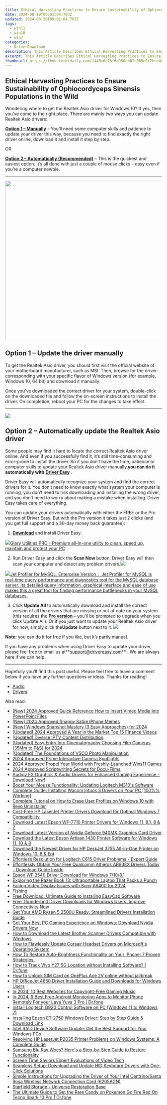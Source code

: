 ```yaml
---
title: Ethical Harvesting Practices to Ensure Sustainability of Ophiocordyceps Sinensis Populations in the Wild
date: 2024-08-19T09:01:04.703Z
updated: 2024-08-20T09:01:04.703Z
tags:
  - win11
  - win10
  - win7
categories:
  - DriverDownload
description: This Article Describes Ethical Harvesting Practices to Ensure Sustainability of Ophiocordyceps Sinensis Populations in the Wild
excerpt: This Article Describes Ethical Harvesting Practices to Ensure Sustainability of Ophiocordyceps Sinensis Populations in the Wild
thumbnail: https://thmb.techidaily.com/f445e6a75f6d950eb81c085e5f2bce4ee758de9e93a7a87ff86f1d0befba824a.jpg
---
```


## Ethical Harvesting Practices to Ensure Sustainability of Ophiocordyceps Sinensis Populations in the Wild

Wondering where to get the Realtek Asio driver for Windows 10? If yes, then you’ve come to the right place. There are mainly two ways you can update Realtek Asio drivers:

**[Option 1 – Manually](https://tools.techidaily.com/drivereasy/download/)**  – You’ll need some computer skills and patience to update your driver this way, because you need to find exactly the right driver online, download it and install it step by step.  

 OR  

**[Option 2 – Automatically (Recommended)](https://www.drivereasy.com/knowledge/download-realtek-asio-driver-for-windows-10-quick-easy/#option2)**  – This is the quickest and easiest option. It’s all done with just a couple of mouse clicks – easy even if you’re a computer newbie.

---

<!-- affiliate ads begin -->
<a href="https://ephamedtechinc.pxf.io/c/5597632/2095369/26400" target="_top" id="2095369"><img src="//a.impactradius-go.com/display-ad/26400-2095369" border="0" alt="" width="1024" height="512"/></a><img height="0" width="0" src="https://imp.pxf.io/i/5597632/2095369/26400" style="position:absolute;visibility:hidden;" border="0" />
<!-- affiliate ads end -->
## Option 1 – Update the driver manually

 To get the Realtek Asio driver, you should first visit the official website of your motherboard manufacturer, such as MSI. Then, browse for the driver corresponding with your specific flavor of Windows version (for example, Windows 10, 64 bit) and download it manually.

 Once you’ve downloaded the correct driver for your system, double-click on the downloaded file and follow the on-screen instructions to install the driver. On completion, reboot your PC for the changes to take effect.

---

<!-- affiliate ads begin -->
<a href="https://estore.winxdvd.com/order/checkout.php?PRODS=4081991&QTY=1&AFFILIATE=108875&CART=1"><img src="https://www.winxdvd.com/affiliate/new-banner/wt-500x500.jpg" border="0"></a>
<!-- affiliate ads end -->
## Option 2 – Automatically update the Realtek Asio driver

 Some people may find it hard to locate the correct Realtek Asio driver online. And even if you successfully find it, it’s still time-consuming and error-prone to install the driver. So if you don’t have the time, patience or computer skills to update your Realtek Asio driver manually,**you can do it automatically with** **[Driver Easy](https://tools.techidaily.com/drivereasy/download/)**  .

 Driver Easy will automatically recognize your system and find the correct drivers for it. You don’t need to know exactly what system your computer is running, you don’t need to risk downloading and installing the wrong driver, and you don’t need to worry about making a mistake when installing. Driver Easy takes care of everything.

 You can update your drivers automatically with either the FREE or the Pro version of Driver Easy. But with the Pro version it takes just 2 clicks (and you get full support and a 30-day money back guarantee):

1. **[Download](https://tools.techidaily.com/drivereasy/download/)**  and install Driver Easy.
<!-- affiliate ads begin -->
<a href="https://order.glarysoft.com/order/checkout.php?PRODS=4535075&QTY=1&AFFILIATE=108875&CART=1"><img src="https://secure.avangate.com/images/merchant/6734fa703f6633ab896eecbdfad8953a/products/GU-500_672.png" border="0">Glary Utilities PRO -  Premium all-in-one utility to clean, speed up, maintain and protect your PC</a>
<!-- affiliate ads end -->
2. Run Driver Easy and click the **Scan Now** button. Driver Easy will then scan your computer and detect any problem drivers.![](https://images.drivereasy.com/wp-content/uploads/2019/07/image-444.png)
<!-- affiliate ads begin -->
<a href="https://secure.2checkout.com/order/checkout.php?PRODS=4576829&QTY=1&AFFILIATE=108875&CART=1"><img src="https://secure.avangate.com/images/merchant/9e740b84bb48a64dde25061566299467/products/copy_1_jp_box_big.png" border="0">Jet Profiler for MySQL, Enterprise Version： Jet Profiler for MySQL is real-time query performance and diagnostics tool for the MySQL database server. Its detailed query information, graphical interface and ease of use makes this a great tool for finding performance bottlenecks in your MySQL databases. </a>
<!-- affiliate ads end -->
3. Click **Update All** to automatically download and install the correct version of all the drivers that are missing or out of date on your system (this requires the **[Pro version](https://tools.techidaily.com/drivereasy/download/)**  – you’ll be prompted to upgrade when you click Update All). Or if you just want to update your Realtek Asio driver for now, simply click the**Update**  button next to it. ![](https://images.drivereasy.com/wp-content/uploads/2019/07/image-513.png)

**Note:** you can do it for free if you like, but it’s partly manual.

 If you have any problems when using Driver Easy to update your driver, please feel free to email us at**<support@drivereasy.com>** . We are always here if we can help.

---

 Hopefully you’ll find this post useful. Please feel free to leave a comment below if you have any further questions or ideas. Thanks for reading!

* [Audio](https://tools.techidaily.com/drivereasy/download/)
* [Drivers](https://tools.techidaily.com/drivereasy/download/)

<ins class="adsbygoogle"
     style="display:block"
     data-ad-format="autorelaxed"
     data-ad-client="ca-pub-7571918770474297"
     data-ad-slot="1223367746"></ins>



<ins class="adsbygoogle"
     style="display:block"
     data-ad-client="ca-pub-7571918770474297"
     data-ad-slot="8358498916"
     data-ad-format="auto"
     data-full-width-responsive="true"></ins>

<span class="atpl-alsoreadstyle">Also read:</span>
<div><ul>
<li><a href="https://vimeo-videos.techidaily.com/new-2024-approved-quick-reference-how-to-insert-vimeo-media-into-powerpoint-files/"><u>[New] 2024 Approved  Quick Reference  How to Insert Vimeo Media Into PowerPoint Files</u></a></li>
<li><a href="https://fox-access.techidaily.com/new-2024-approved-snappy-satire-iphone-memes/"><u>[New] 2024 Approved  Snappy Satire  IPhone Memes</u></a></li>
<li><a href="https://visual-screen-recording.techidaily.com/new-windows-snapshot-mastery-3-easy-approaches-for-2024/"><u>[New] Windows Snapshot Mastery (3 Easy Approaches) for 2024</u></a></li>
<li><a href="https://facebook-video-share.techidaily.com/updated-2024-approved-a-year-in-the-market-top-15-finance-videos/"><u>[Updated] 2024 Approved  A Year in the Market  Top 15 Finance Videos</u></a></li>
<li><a href="https://screen-recording.techidaily.com/updated-diverse-iptv-content-distribution/"><u>[Updated] Diverse IPTV Content Distribution</u></a></li>
<li><a href="https://fox-info.techidaily.com/updated-easy-entry-into-cinematography-choosing-film-cameras-35mm-to-pands-for-2024/"><u>[Updated] Easy Entry Into Cinematography  Choosing Film Cameras (35Mm to P&S) for 2024</u></a></li>
<li><a href="https://some-tips.techidaily.com/updated-the-foundations-of-vsco-photo-manipulation/"><u>[Updated] The Foundations of VSCO Photo Manipulation</u></a></li>
<li><a href="https://screen-recording.techidaily.com/2024-approved-prime-interactive-camera-spotlights/"><u>2024 Approved  Prime Interactive Camera Spotlights</u></a></li>
<li><a href="https://extra-approaches.techidaily.com/2024-approved-propel-your-world-with-freshly-launched-wins11-games/"><u>2024 Approved  Propel Your World with Freshly-Launched Wins11 Games</u></a></li>
<li><a href="https://vp-tips.techidaily.com/2024-approved-scriptwriting-secrets-for-docu-films/"><u>2024 Approved  Scriptwriting Secrets for Docu-Films</u></a></li>
<li><a href="https://win-dash.techidaily.com/audigy-fx-graphics-and-audio-drivers-for-enhanced-gaming-experience-download-now/"><u>Audigy FX Graphics & Audio Drivers for Enhanced Gaming Experience - Download Now!</u></a></li>
<li><a href="https://win-dash.techidaily.com/boost-your-mouse-functionality-updating-logitech-m310s-software/"><u>Boost Your Mouse Functionality: Updating Logitech M310's Software</u></a></li>
<li><a href="https://win-dash.techidaily.com/complete-guide-installing-wacom-intuos-3-drivers-on-your-pc-100-working/"><u>Complete Guide: Installing Wacom Intuos 3 Drivers on Your PC [100%% Working]</u></a></li>
<li><a href="https://win-forum.techidaily.com/complete-tutorial-on-how-to-erase-user-profiles-on-windows-10-with-revo-uninstaller/"><u>Complete Tutorial on How to Erase User Profiles on Windows 10 with Revo Uninstaller</u></a></li>
<li><a href="https://win-dash.techidaily.com/cost-free-hp-laserjet-printer-drivers-download-for-optimal-windows-7-compatibility/"><u>Cost-Free HP LaserJet Printer Drivers Download for Optimal Windows 7 Compatibility</u></a></li>
<li><a href="https://win-dash.techidaily.com/download-latest-epson-wf-7710-printer-drivers-for-windows-11-81-8-and-7/"><u>Download Latest Epson WF-7710 Printer Drivers for Windows 11, 8.1, 8 & 7</u></a></li>
<li><a href="https://win-dash.techidaily.com/download-latest-version-of-nvidia-geforce-940mx-graphics-card-driver/"><u>Download Latest Version of Nvidia Geforce 940MX Graphics Card Driver</u></a></li>
<li><a href="https://win-dash.techidaily.com/download-the-latest-epson-artisan-1430-printer-software-for-windows-11-10-and-8/"><u>Download the Latest Epson Artisan 1430 Printer Software for Windows 11, 10 & 8</u></a></li>
<li><a href="https://win-dash.techidaily.com/download-the-newest-driver-for-hp-deskjet-3755-all-in-one-printer-on-windows-10-8-and-ept/"><u>Download the Newest Driver for HP DeskJet 3755 All-in-One Printer on Windows 10, 8 & Ept</u></a></li>
<li><a href="https://win-dash.techidaily.com/effortless-resolution-for-logitech-c615-driver-problems-expert-guide/"><u>Effortless Resolution for Logitech C615 Driver Problems - Expert Guide</u></a></li>
<li><a href="https://win-dash.techidaily.com/effortlessly-obtain-your-free-qualcomm-atheros-ar938x-drivers-today-download-guide-inside/"><u>Effortlessly Obtain Your Free Qualcomm Atheros AR938X Drivers Today – Download Guide Inside</u></a></li>
<li><a href="https://win-dash.techidaily.com/epson-wf-2540-driver-download-for-windows-71081/"><u>Epson WF 2540 Driver Download for Windows 7/10/8.1</u></a></li>
<li><a href="https://buynow-tips.techidaily.com/exploring-the-razer-book-13-ultraportable-laptop-that-packs-a-punch/"><u>Exploring the Razer Book 13: Ultraportable Laptop That Packs a Punch</u></a></li>
<li><a href="https://some-knowledge.techidaily.com/facing-video-display-issues-with-sony-a6400-for-2024/"><u>Facing Video Display Issues with Sony A6400 for 2024</u></a></li>
<li><a href="https://win-dash.techidaily.com/fishing/"><u>Fishing</u></a></li>
<li><a href="https://win-dash.techidaily.com/free-download-ultimate-guide-to-installing-easycap-software/"><u>Free Download: Ultimate Guide to Installing EasyCap Software</u></a></li>
<li><a href="https://win-dash.techidaily.com/free-thunderbolt-driver-downloads-for-windows-users-improve-connectivity-now/"><u>Free Thunderbolt Driver Downloads for Windows Users: Improve Connectivity Now</u></a></li>
<li><a href="https://win-dash.techidaily.com/get-your-amd-ryzen-5-2500u-ready-streamlined-drivers-installation-guide/"><u>Get Your AMD Ryzen 5 2500U Ready: Streamlined Drivers Installation Guide</u></a></li>
<li><a href="https://win-dash.techidaily.com/1722974555704-get-your-best-pc-gaming-experience-on-windows-download-nvidia-drivers-now/"><u>Get Your Best PC Gaming Experience on Windows: Download Nvidia Drivers Now</u></a></li>
<li><a href="https://win-dash.techidaily.com/how-to-download-the-latest-brother-scanner-drivers-compatible-with-windows/"><u>How to Download the Latest Brother Scanner Drivers Compatible with Windows</u></a></li>
<li><a href="https://win-dash.techidaily.com/how-to-flawlessly-update-corsair-headset-drivers-on-microsofts-operating-system/"><u>How to Flawlessly Update Corsair Headset Drivers on Microsoft's Operating System</u></a></li>
<li><a href="https://fox-that.techidaily.com/how-to-restore-auto-brightness-functionality-on-your-iphone-7-proven-strategies/"><u>How To Restore Auto-Brightness Functionality on Your iPhone: 7 Proven Strategies.</u></a></li>
<li><a href="https://android-location-track.techidaily.com/how-to-track-vivo-y27-5g-location-without-installing-software-drfone-by-drfone-virtual-android/"><u>How to Track Vivo Y27 5G Location without Installing Software? | Dr.fone</u></a></li>
<li><a href="https://sim-unlock.techidaily.com/how-to-unlock-sim-card-on-oneplus-ace-2v-online-without-jailbreak-by-drfone-android/"><u>How to Unlock SIM Card on OnePlus Ace 2V online without jailbreak</u></a></li>
<li><a href="https://win-dash.techidaily.com/hp-officejet-4650-driver-installation-guide-and-downloads-for-windows-users/"><u>HP OfficeJet 4650 Driver Installation Guide and Downloads for Windows Users</u></a></li>
<li><a href="https://extra-information.techidaily.com/in-2024-10-best-websites-for-copyright-free-gaming-music/"><u>In 2024, 10 Best Websites for Copyright-Free Gaming Music</u></a></li>
<li><a href="https://android-location.techidaily.com/in-2024-9-best-free-android-monitoring-apps-to-monitor-phone-remotely-for-your-lava-yuva-3-pro-drfone-by-drfone-virtual/"><u>In 2024, 9 Best Free Android Monitoring Apps to Monitor Phone Remotely For your Lava Yuva 3 Pro | Dr.fone</u></a></li>
<li><a href="https://win-dash.techidaily.com/install-logitech-g920-control-software-on-pc-windows-11-to-windows-7/"><u>Install Logitech G920 Control Software on PC (Windows 11 to Windows 7)</u></a></li>
<li><a href="https://win-dash.techidaily.com/installing-epson-et-2750-windows-driver-step-by-step-guide-and-download-link/"><u>Installing Epson ET-2750 Windows Driver: Step by Step Guide & Download Link</u></a></li>
<li><a href="https://win-dash.techidaily.com/intel-raid-device-software-update-get-the-best-support-for-your-windows-pcs/"><u>Intel RAID Device Software Update: Get the Best Support for Your Windows PCs</u></a></li>
<li><a href="https://win-dash.techidaily.com/resolving-hp-laserjet-p2035-printer-problems-on-windows-systems-a-complete-guide/"><u>Resolving HP LaserJet P2035 Printer Problems on Windows Systems: A Complete Guide</u></a></li>
<li><a href="https://win-dash.techidaily.com/samsung-blu-ray-woes-heres-a-step-by-step-guide-to-restore-functionality/"><u>Samsung Blu Ray Woes? Here's a Step-by-Step Guide to Restore Functionality</u></a></li>
<li><a href="https://screen-activity-recording.techidaily.com/screen-time-saviors-expert-evaluations-of-video-tech/"><u>Screen Time Saviors  Expert Evaluations of Video Tech</u></a></li>
<li><a href="https://win-dash.techidaily.com/seamless-setup-download-and-update-hid-keyboard-drivers-with-one-click-solutions/"><u>Seamless Setup: Download and Update HID Keyboard Drivers with One-Click Solutions</u></a></li>
<li><a href="https://win-dash.techidaily.com/simple-instructions-for-upgrading-the-driver-of-your-intel-centrinosanta-rosa-wireless-network-connection-card-6205agn/"><u>Simple Instructions for Upgrading the Driver of Your Intel Centrino/Santa Rosa Wireless Network Connection Card (6205AGN)</u></a></li>
<li><a href="https://iphone-transfer.techidaily.com/starfield-storage-universe-restoration-base/"><u>Starfield Storage - Universe Restoration Base</u></a></li>
<li><a href="https://android-pokemon-go.techidaily.com/the-ultimate-guide-to-get-the-rare-candy-on-pokemon-go-fire-red-on-tecno-spark-10-pro-drfone-by-drfone-virtual-android/"><u>The Ultimate Guide to Get the Rare Candy on Pokemon Go Fire Red On Tecno Spark 10 Pro | Dr.fone</u></a></li>
</ul></div>
